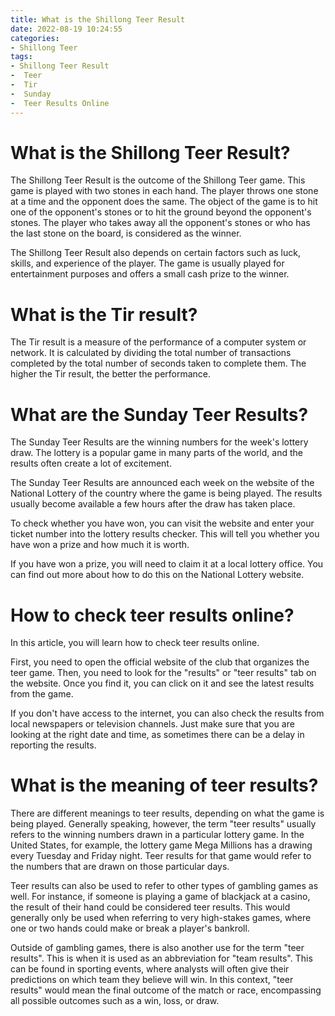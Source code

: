 ```yaml
---
title: What is the Shillong Teer Result
date: 2022-08-19 10:24:55
categories:
- Shillong Teer
tags:
- Shillong Teer Result 
-  Teer 
-  Tir 
-  Sunday 
-  Teer Results Online
---
```



# What is the Shillong Teer Result?

The Shillong Teer Result is the outcome of the Shillong Teer game. This game is played with two stones in each hand. The player throws one stone at a time and the opponent does the same. The object of the game is to hit one of the opponent's stones or to hit the ground beyond the opponent's stones. The player who takes away all the opponent's stones or who has the last stone on the board, is considered as the winner.

The Shillong Teer Result also depends on certain factors such as luck, skills, and experience of the player. The game is usually played for entertainment purposes and offers a small cash prize to the winner.

# What is the Tir result?

The Tir result is a measure of the performance of a computer system or network. It is calculated by dividing the total number of transactions completed by the total number of seconds taken to complete them. The higher the Tir result, the better the performance.

# What are the Sunday Teer Results?

The Sunday Teer Results are the winning numbers for the week's lottery draw. The lottery is a popular game in many parts of the world, and the results often create a lot of excitement.

The Sunday Teer Results are announced each week on the website of the National Lottery of the country where the game is being played. The results usually become available a few hours after the draw has taken place.

To check whether you have won, you can visit the website and enter your ticket number into the lottery results checker. This will tell you whether you have won a prize and how much it is worth.

If you have won a prize, you will need to claim it at a local lottery office. You can find out more about how to do this on the National Lottery website.

# How to check teer results online?

In this article, you will learn how to check teer results online.

First, you need to open the official website of the club that organizes the teer game. Then, you need to look for the "results" or "teer results" tab on the website. Once you find it, you can click on it and see the latest results from the game.

If you don't have access to the internet, you can also check the results from local newspapers or television channels. Just make sure that you are looking at the right date and time, as sometimes there can be a delay in reporting the results.

# What is the meaning of teer results?

There are different meanings to teer results, depending on what the game is being played. Generally speaking, however, the term "teer results" usually refers to the winning numbers drawn in a particular lottery game. In the United States, for example, the lottery game Mega Millions has a drawing every Tuesday and Friday night. Teer results for that game would refer to the numbers that are drawn on those particular days.

Teer results can also be used to refer to other types of gambling games as well. For instance, if someone is playing a game of blackjack at a casino, the result of their hand could be considered teer results. This would generally only be used when referring to very high-stakes games, where one or two hands could make or break a player's bankroll.

Outside of gambling games, there is also another use for the term "teer results". This is when it is used as an abbreviation for "team results". This can be found in sporting events, where analysts will often give their predictions on which team they believe will win. In this context, "teer results" would mean the final outcome of the match or race, encompassing all possible outcomes such as a win, loss, or draw.